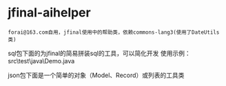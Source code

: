 # jfinal-aihelper



`forai@163.com自用，jfinal使用中的帮助类，依赖commons-lang3(使用了DateUtils类)`

sql包下面的为jfinal的简易拼装sql的工具，可以简化开发
使用示例：src\test\java\Demo.java

json包下面是一个简单的对象（Model、Record）或列表的工具类